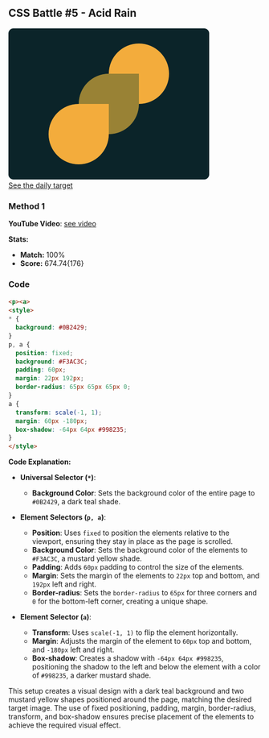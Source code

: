 ## CSS Battle #5 - Acid Rain

![picture of daily target](./images/005.png)  
[See the daily target](https://cssbattle.dev/play/5)

### Method 1

**YouTube Video**: [see video](https://www.youtube.com/watch?v=FstI1HKKtS0)

**Stats:**

- **Match:** 100%
- **Score:** 674.74{176}

### Code

```html
<p><a>
<style>
* {
  background: #0B2429;
}
p, a {
  position: fixed;
  background: #F3AC3C;
  padding: 60px;
  margin: 22px 192px;
  border-radius: 65px 65px 65px 0;
}
a {
  transform: scale(-1, 1);
  margin: 60px -180px;
  box-shadow: -64px 64px #998235;
}
</style>
```

**Code Explanation:**

- **Universal Selector (`*`)**:
  - **Background Color**: Sets the background color of the entire page to `#0B2429`, a dark teal shade.

- **Element Selectors (`p, a`)**:
  - **Position**: Uses `fixed` to position the elements relative to the viewport, ensuring they stay in place as the page is scrolled.
  - **Background Color**: Sets the background color of the elements to `#F3AC3C`, a mustard yellow shade.
  - **Padding**: Adds `60px` padding to control the size of the elements.
  - **Margin**: Sets the margin of the elements to `22px` top and bottom, and `192px` left and right.
  - **Border-radius**: Sets the `border-radius` to `65px` for three corners and `0` for the bottom-left corner, creating a unique shape.

- **Element Selector (`a`)**:
  - **Transform**: Uses `scale(-1, 1)` to flip the element horizontally.
  - **Margin**: Adjusts the margin of the element to `60px` top and bottom, and `-180px` left and right.
  - **Box-shadow**: Creates a shadow with `-64px 64px #998235`, positioning the shadow to the left and below the element with a color of `#998235`, a darker mustard shade.

This setup creates a visual design with a dark teal background and two mustard yellow shapes positioned around the page, matching the desired target image. The use of fixed positioning, padding, margin, border-radius, transform, and box-shadow ensures precise placement of the elements to achieve the required visual effect.